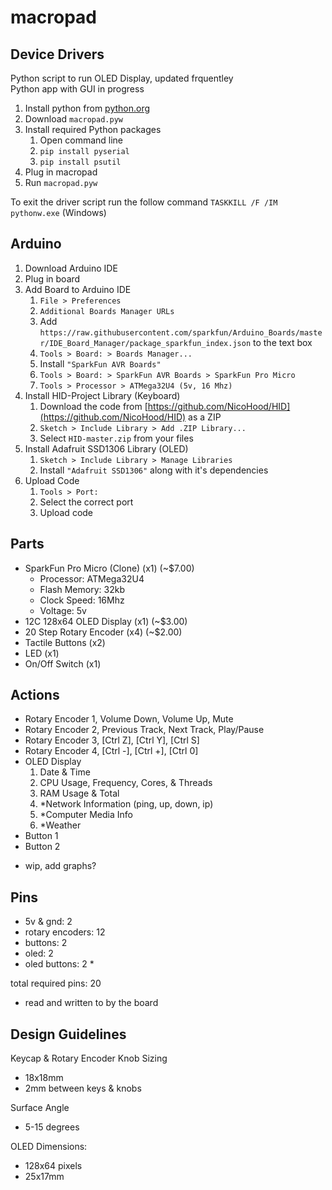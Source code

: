 # macropad

## Device Drivers

Python script to run OLED Display, updated frquentley
<br>
Python app with GUI in progress

1. Install python from [python.org](https://python.org)
2. Download `macropad.pyw`
4. Install required Python packages
    1. Open command line
    2. `pip install pyserial`
    3. `pip install psutil`
5. Plug in macropad
6. Run `macropad.pyw`

To exit the driver script run the follow command `TASKKILL /F /IM pythonw.exe` (Windows)

## Arduino 
1. Download Arduino IDE
2. Plug in board
3. Add Board to Arduino IDE
    1. `File > Preferences`
    2. `Additional Boards Manager URLs`
    3. Add `https://raw.githubusercontent.com/sparkfun/Arduino_Boards/master/IDE_Board_Manager/package_sparkfun_index.json` to the text box
    4. `Tools > Board: > Boards Manager...`
    5. Install `"SparkFun AVR Boards"`
    6. `Tools > Board: > SparkFun AVR Boards > SparkFun Pro Micro`
    7. `Tools > Processor > ATMega32U4 (5v, 16 Mhz)` 
4. Install HID-Project Library (Keyboard)
    1. Download the code from [https://github.com/NicoHood/HID](https://github.com/NicoHood/HID) as a ZIP
    2. `Sketch > Include Library > Add .ZIP Library...`
    3. Select `HID-master.zip` from your files
5. Install Adafruit SSD1306 Library (OLED)
    1. `Sketch > Include Library > Manage Libraries`
    2. Install `"Adafruit SSD1306"` along with it's dependencies
6. Upload Code
    1. `Tools > Port:`
    2. Select the correct port
    3. Upload code


## Parts
- SparkFun Pro Micro (Clone) (x1) (~$7.00)
  - Processor: ATMega32U4
  - Flash Memory: 32kb
  - Clock Speed: 16Mhz
  - Voltage: 5v
- 12C 128x64 OLED Display (x1) (~$3.00)
- 20 Step Rotary Encoder (x4) (~$2.00)
- Tactile Buttons (x2)
- LED (x1)
- On/Off Switch (x1)

## Actions
- Rotary Encoder 1, Volume Down, Volume Up, Mute
- Rotary Encoder 2, Previous Track, Next Track, Play/Pause
- Rotary Encoder 3, [Ctrl Z], [Ctrl Y], [Ctrl S]
- Rotary Encoder 4, [Ctrl -], [Ctrl +], [Ctrl 0]
- OLED Display
  1. Date & Time
  2. CPU Usage, Frequency, Cores, & Threads
  3. RAM Usage & Total
  4. *Network Information (ping, up, down, ip)
  5. *Computer Media Info
  6. *Weather
- Button 1
- Button 2

* wip, add graphs?

## Pins
- 5v & gnd: 2
- rotary encoders: 12
- buttons: 2
- oled: 2
- oled buttons: 2 *

total required pins: 20

* read and written to by the board

## Design Guidelines

Keycap & Rotary Encoder Knob Sizing
- 18x18mm
- 2mm between keys & knobs

Surface Angle
- 5-15 degrees

OLED Dimensions:
- 128x64 pixels
- 25x17mm